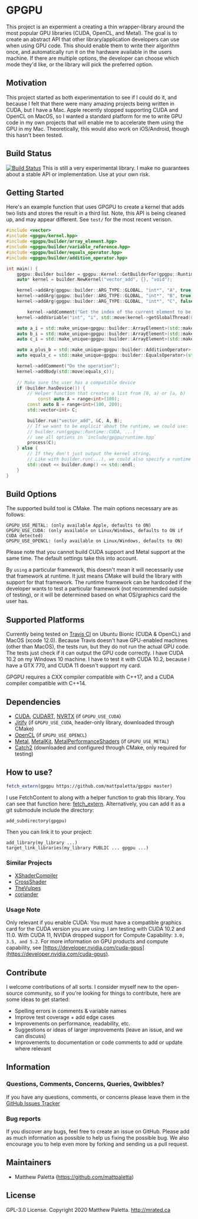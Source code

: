 # GPGPU
This project is an expermient a creating a thin wrapper-library around the most popular GPU libraries (CUDA, OpenCL, and Metal).  The goal is to create an abstract API that other library/application developers can use when using GPU code.  This should enable them to write their algorithm once, and automatically run it on the hardware available in the users machine.  If there are multiple options, the developer can choose which mode they'd like, or the library will pick the preferred option.

## Motivation
This project started as both experimentation to see if I could do it, and because I felt that there were many amazing projects being written in CUDA, but I have a Mac.  Apple recently stopped supporting CUDA and OpenCL on MacOS, so I wanted a standard platform for me to write GPU code in my own projects that will enable me to accelerate them using the GPU in my Mac.  Theoretically, this would also work on iOS/Android, though this hasn't been tested.

## Build Status
[![Build Status](https://travis-ci.com/mattpaletta/gpgpu.svg?branch=master)](https://travis-ci.com/mattpaletta/gpgpu)
This is still a very experimental library.  I make no guarantees about a stable API or implementation.  Use at your own risk.

## Getting Started
Here's an example function that uses GPGPU to create a kernel that adds two lists and stores the result in a third list.  Note, this API is being cleaned up, and may appear different.  See `test/` for the most recent verison.
```cpp
#include <vector>
#include <gpgpu/kernel.hpp>
#include <gpgpu/builder/array_element.hpp>
#include <gpgpu/builder/variable_reference.hpp>
#include <gpgpu/builder/equals_operator.hpp>
#include <gpgpu/builder/addition_operator.hpp>

int main() {
	gpgpu::Builder builder = gpgpu::Kernel::GetBuilderFor(gpgpu::Runtime::CUDA);
	auto* kernel = builder.NewKernel("vector_add", {}, "void");

	kernel->addArg(gpgpu::builder::ARG_TYPE::GLOBAL, "int*", "A", true);
	kernel->addArg(gpgpu::builder::ARG_TYPE::GLOBAL, "int*", "B", true);
	kernel->addArg(gpgpu::builder::ARG_TYPE::GLOBAL, "int*", "C", false);

    	kernel->addComment("Get the index of the current element to be processed");
	kernel->addVariable("int", "i", std::move(kernel->getGlobalThread(0)));

	auto a_i = std::make_unique<gpgpu::builder::ArrayElement>(std::make_unique<gpgpu::builder::VariableReference>("A"), std::make_unique<gpgpu::builder::VariableReference>("i")); // A[i];
	auto b_i = std::make_unique<gpgpu::builder::ArrayElement>(std::make_unique<gpgpu::builder::VariableReference>("B"), std::make_unique<gpgpu::builder::VariableReference>("i")); // B[i];
	auto c_i = std::make_unique<gpgpu::builder::ArrayElement>(std::make_unique<gpgpu::builder::VariableReference>("C"), std::make_unique<gpgpu::builder::VariableReference>("i")); // C[i];

	auto a_plus_b = std::make_unique<gpgpu::builder::AdditionOperator>(std::move(a_i), std::move(b_i));
	auto equals_c = std::make_unique<gpgpu::builder::EqualsOperator>(std::move(c_i), std::move(a_plus_b));

	kernel->addComment("Do the operation");
	kernel->addBody(std::move(equals_c));
    	
	// Make sure the user has a compatible device	
	if (builder.hasDevice()) {
		// Helper function that creates a list from [0, a) or [a, b)
        	const auto A = range<int>(100);
		const auto B = range<int>(100, 200);
		std::vector<int> C;

		builder.run("vector_add", &C, A, B);
		// If we want to be explicit about the runtime, we could use:
		// builder.run(gpgpu::Runtime::CUDA, ...)
		// see all options in `include/gpgpu/runtime.hpp`
		process(C);
	} else {
		// If they don't just output the kernel string.
		// Like with builder.run(...), we could also specify a runtime as a parameter and get the text-string representation of our kernel in for that framework.  Does not have to be built with support for that framework to work.
		std::cout << builder.dump() << std::endl;
	}
}
```

## Build Options
The supported build tool is CMake.  The main options necessary are as follows:
```
GPGPU_USE_METAL: (only available Apple, defaults to ON)
GPGPU_USE_CUDA: (only available on Linux/Windows, defaults to ON if CUDA detected)
GPGPU_USE_OPENCL: (only available on Linux/Windows, defaults to ON)
```
Please note that you cannot build CUDA support and Metal support at the same time.  The default settings take this into account.

By `using` a particular framework, this doesn't mean it will necessarily use that framework at runtime.  It just means CMake will build the library with support for that framework.  The runtime framework can be hardcoded if the developer wants to test a particular framework (not recommended outside of testing), or it will be determined based on what OS/graphics card the user has.

## Supported Platforms
Currently being tested on [Travis CI](https://travis-ci.com/github/mattpaletta/gpgpu) on Ubuntu Bionic (CUDA & OpenCL) and MacOS (xcode 12.0).  Because Travis doesn't have GPU-enabled machines (other than MacOS), the tests run, but they do not run the actual GPU code.  The tests just check if it can output the GPU code correctly.  I have CUDA 10.2 on my Windows 10 machine.  I have to test it with CUDA 10.2, because I have a GTX 770, and CUDA 11 doesn't support my card.

GPGPU requires a CXX compiler compatible with C++17, and a CUDA compiler compatible with C++14.

## Dependencies
* [CUDA](https://docs.nvidia.com/cuda/), [CUDART](https://docs.nvidia.com/cuda/cuda-runtime-api/index.html), [NVRTX](https://docs.nvidia.com/cuda/nvrtc/index.html) (if `GPGPU_USE_CUDA`)
* [Jitify](https://github.com/NVIDIA/jitify) (if `GPGPU_USE_CUDA`, header-only library, downloaded through CMake)
* [OpenCL](https://www.khronos.org/opencl/) (if `GPGPU_USE_OPENCL`)
* [Metal](https://developer.apple.com/metal/), [MetalKit](https://developer.apple.com/documentation/metalkit/), [MetalPerformanceShaders](https://developer.apple.com/documentation/metalperformanceshaders/) (if `GPGPU_USE_METAL`)
* [Catch2](https://github.com/catchorg/Catch2) (downloaded and configured through CMake, only required for testing)

## How to use?
```cmake
fetch_extern(gpgpu https://github.com/mattpaletta/gpgpu master)
```
I use FetchContent to along with a helper function to grab this library. You can see that function here: [fetch_extern](https://github.com/mattpaletta/typecheck/blob/master/cmake/fetch_extern.cmake). Alternatively, you can add it as a git submodule include the directory:
```
add_subdirectory(gpgpu)
```

Then you can link it to your project:
```
add_library(my_library ...)
target_link_libraries(my_library PUBLIC ... gpgpu ...)
```

### Similar Projects
* [XShaderCompiler](https://github.com/LukasBanana/XShaderCompiler)
* [CrossShader](https://github.com/alaingalvan/CrossShader)
* [TheVulpes](https://github.com/TheVulpes/TheVulpes)
* [coriander](https://github.com/hughperkins/coriander)

### Usage Note
Only relevant if you enable CUDA: You must have a compatible graphics card for the CUDA version you are using.  I am testing with CUDA 10.2 and 11.0.  With CUDA 11, NVIDIA dropped support for Compute Capability: `3.0, 3.5, and 5.2`.
For more information on GPU products and compute capability, see [https://developer.nvidia.com/cuda-gpus](https://developer.nvidia.com/cuda-gpus).

## Contribute
I welcome contributions of all sorts.  I consider myself new to the open-source community, so if you're looking for things to contribute, here are some ideas to get started:
- Spelling errors in comments & variable names
- Improve test coverage + add edge cases
- Improvements on performance, readability, etc.
- Suggestions or ideas of larger improvements (leave an issue, and we can discuss)
- Improvements to documentation or code comments to add or update where relevant

## Information

### Questions, Comments, Concerns, Queries, Qwibbles?

If you have any questions, comments, or concerns please leave them in the [GitHub Issues Tracker](https://github.com/mattpaletta/gpgpu/issues)

### Bug reports

If you discover any bugs, feel free to create an issue on GitHub. Please add as much information as possible to help us fixing the possible bug. We also encourage you to help even more by forking and sending us a pull request.

## Maintainers

* Matthew Paletta (https://github.com/mattpaletta)

## License

GPL-3.0 License. Copyright 2020 Matthew Paletta. http://mrated.ca
